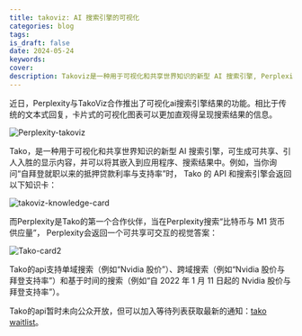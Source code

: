 ```yaml
---
title: takoviz: AI 搜索引擎的可视化
categories: blog
tags: 
is_draft: false
date: 2024-05-24
keywords: 
cover: 
description: Takoviz是一种用于可视化和共享世界知识的新型 AI 搜索引擎, Perplexity与TakoViz合作对ai搜索引擎的结果进行卡片式可交互的可视化
---
```


近日，Perplexity与TakoViz合作推出了可视化ai搜索引擎结果的功能。相比于传统的文本式回复，卡片式的可视化图表可以更加直观得呈现搜索结果的信息。

![Perplexity-takoviz](https://cdn.jsdelivr.net/gh/YeeKal/img_land/blog/24/04/20240524112235.png)

Tako，是一种用于可视化和共享世界知识的新型 AI 搜索引擎，可生成可共享、引人入胜的显示内容，并可以将其嵌入到应用程序、搜索结果中。例如，当你询问“自拜登就职以来的抵押贷款利率与支持率”时， Tako 的 API 和搜索引擎会返回以下知识卡：

![takoviz-knowledge-card](https://cdn.jsdelivr.net/gh/YeeKal/img_land/blog/24/04/20240524112712.png)

而Perplexity是Tako的第一个合作伙伴，当在Perplexity搜索“比特币与 M1 货币供应量”， Perplexity会返回一个可共享可交互的视觉答案：

![Tako-card2](https://cdn.jsdelivr.net/gh/YeeKal/img_land/blog/24/04/20240524113353.png)

Tako的api支持单域搜索（例如“Nvidia 股价”）、跨域搜索（例如“Nvidia 股价与拜登支持率”）和基于时间的搜索（例如“自 2022 年 1 月 11 日起的 Nvidia 股价与拜登支持率”）。

Tako的api暂时未向公众开放，但可以加入等待列表获取最新的通知：[tako waitlist](https://trytako.com/waitlist/)。
